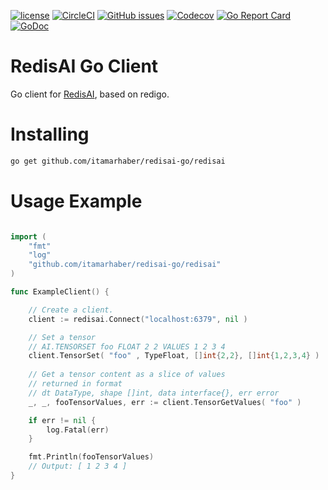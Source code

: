 [![license](https://img.shields.io/github/license/RediSearch/redisearch-go.svg)](https://github.com/itamarhaber/redisai-go)
[![CircleCI](https://circleci.com/gh/itamarhaber/redisai-go/tree/master.svg?style=svg)](https://circleci.com/gh/itamarhaber/redisai-go/tree/master)
[![GitHub issues](https://img.shields.io/github/release/itamarhaber/redisai-go.svg)](https://github.com/itamarhaber/redisai-go/releases/latest)
[![Codecov](https://codecov.io/gh/itamarhaber/redisai-go/branch/master/graph/badge.svg)](https://codecov.io/gh/itamarhaber/redisai-go)
[![Go Report Card](https://goreportcard.com/badge/github.com/itamarhaber/redisai-go)](https://goreportcard.com/report/github.com/itamarhaber/redisai-go)
[![GoDoc](https://godoc.org/github.com/itamarhaber/redisai-go?status.svg)](https://godoc.org/github.com/itamarhaber/redisai-go)

# RedisAI Go Client

Go client for [RedisAI](http://redisai.io), based on redigo.

# Installing 

```sh
go get github.com/itamarhaber/redisai-go/redisai
```

# Usage Example

```go

import (
	"fmt"
	"log"
	"github.com/itamarhaber/redisai-go/redisai"
)

func ExampleClient() {

	// Create a client. 
	client := redisai.Connect("localhost:6379", nil )

	// Set a tensor
	// AI.TENSORSET foo FLOAT 2 2 VALUES 1 2 3 4
	client.TensorSet( "foo" , TypeFloat, []int{2,2}, []int{1,2,3,4} )
	
	// Get a tensor content as a slice of values
	// returned in format
	// dt DataType, shape []int, data interface{}, err error
	_, _, fooTensorValues, err := client.TensorGetValues( "foo" )

	if err != nil {
		log.Fatal(err)
	}

	fmt.Println(fooTensorValues)
	// Output: [ 1 2 3 4 ]
}
```
